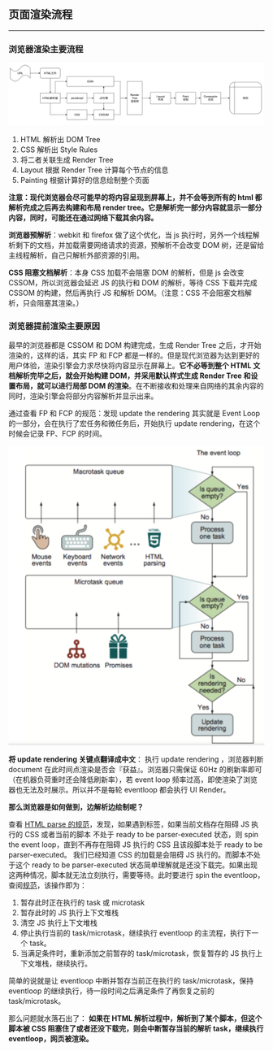 ## 页面渲染流程

---

### 浏览器渲染主要流程

![avatar](./images/3-1.png)

1. HTML 解析出 DOM Tree
2. CSS 解析出 Style Rules
3. 将二者关联生成 Render Tree
4. Layout 根据 Render Tree 计算每个节点的信息
5. Painting 根据计算好的信息绘制整个页面

**注意：现代浏览器会尽可能早的将内容呈现到屏幕上，并不会等到所有的 html 都解析完成之后再去构建和布局 render tree。它是解析完一部分内容就显示一部分内容，同时，可能还在通过网络下载其余内容。**

**浏览器预解析**：webkit 和 firefox 做了这个优化，当 js 执行时，另外一个线程解析剩下的文档，并加载需要网络请求的资源，预解析不会改变 DOM 树，还是留给主线程解析，自己只解析外部资源的引用。

**CSS 阻塞文档解析**：本身 CSS 加载不会阻塞 DOM 的解析，但是 js 会改变 CSSOM，所以浏览器会延迟 JS 的执行和 DOM 的解析，等待 CSS 下载并完成 CSSOM 的构建，然后再执行 JS 和解析 DOM。（注意：CSS 不会阻塞文档解析，只会阻塞其渲染。）

### 浏览器提前渲染主要原因

最早的浏览器都是 CSSOM 和 DOM 构建完成，生成 Render Tree 之后，才开始渲染的，这样的话，其实 FP 和 FCP 都是一样的。但是现代浏览器为达到更好的用户体验，渲染引擎会力求尽快将内容显示在屏幕上。**它不必等到整个 HTML 文档解析完毕之后，就会开始构建 DOM，并采用默认样式生成 Render Tree 和设置布局，就可以进行局部 DOM 的渲染**。在不断接收和处理来自网络的其余内容的同时，渲染引擎会将部分内容解析并显示出来。

通过查看 FP 和 FCP 的规范：发现 update the rendering 其实就是 Event Loop 的一部分，会在执行了宏任务和微任务后，开始执行 update rendering，在这个时候会记录 FP、FCP 的时间。

![avatar](./images/3-2.png)

**将 update rendering 关键点翻译成中文**：
执行 update rendering ，浏览器判断 document 在此时间点渲染是否会『获益』。浏览器只需保证 60Hz 的刷新率即可（在机器负荷重时还会降低刷新率），若 event loop 频率过高，即使渲染了浏览器也无法及时展示。所以并不是每轮 eventloop 都会执行 UI Render。

**那么浏览器是如何做到，边解析边绘制呢？**

查看 [HTML parse 的规范](https://html.spec.whatwg.org/multipage/parsing.html#html-parser)，发现，如果遇到</script>标签，如果当前文档存在阻碍 JS 执行的 CSS 或者当前的脚本 不处于 ready to be parser-executed 状态，则 spin the event loop，直到不再存在阻碍 JS 执行的 CSS 且该段脚本处于 ready to be parser-executed。
我们已经知道 CSS 的加载是会阻碍 JS 执行的。而脚本不处于这个 ready to be parser-executed 状态简单理解就是还没下载完。如果出现这两种情况，脚本就无法立刻执行，需要等待。此时要进行 spin the eventloop，查阅[规范](https://html.spec.whatwg.org/multipage/webappapis.html#spin-the-event-loop)，该操作即为：

1. 暂存此时正在执行的 task 或 microtask
2. 暂存此时的 JS 执行上下文堆栈
3. 清空 JS 执行上下文堆栈
4. 停止执行当前的 task/microtask，继续执行 eventloop 的主流程，执行下一个 task。
5. 当满足条件时，重新添加之前暂存的 task/microtask，恢复暂存的 JS 执行上下文堆栈，继续执行。

简单的说就是让 eventloop 中断并暂存当前正在执行的 task/microtask，保持 eventloop 的继续执行，待一段时间之后满足条件了再恢复之前的 task/microtask。

那么问题就水落石出了：
**如果在 HTML 解析过程中，解析到了某个脚本，但这个脚本被 CSS 阻塞住了或者还没下载完，则会中断暂存当前的解析 task，继续执行 eventloop，网页被渲染。**

